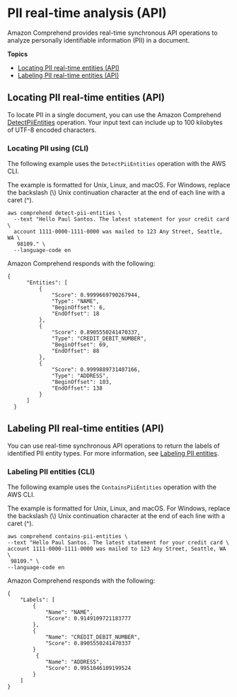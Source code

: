 # PII real\-time analysis \(API\)<a name="realtime-pii-api"></a>

Amazon Comprehend provides real\-time synchronous API operations to analyze personally identifiable information \(PII\) in a document\.

**Topics**
+ [Locating PII real\-time entities \(API\)](#realtime-pii-api-locate)
+ [Labeling PII real\-time entities \(API\)](#realtime-pii-api-labels)

## Locating PII real\-time entities \(API\)<a name="realtime-pii-api-locate"></a>

To locate PII in a single document, you can use the Amazon Comprehend [DetectPiiEntities](https://docs.aws.amazon.com/comprehend/latest/APIReference/API_DetectPiiEntities.html) operation\. Your input text can include up to 100 kilobytes of UTF\-8 encoded characters\. 

### Locating PII using \(CLI\)<a name="realtime-pii-api-cli"></a>

The following example uses the `DetectPiiEntities` operation with the AWS CLI\.

The example is formatted for Unix, Linux, and macOS\. For Windows, replace the backslash \(\\\) Unix continuation character at the end of each line with a caret \(^\)\.

```
aws comprehend detect-pii-entities \
  --text "Hello Paul Santos. The latest statement for your credit card \
  account 1111-0000-1111-0000 was mailed to 123 Any Street, Seattle, WA \
   98109." \
  --language-code en
```

Amazon Comprehend responds with the following:

```
{
      "Entities": [
          {
              "Score": 0.9999669790267944,
              "Type": "NAME",
              "BeginOffset": 6,
              "EndOffset": 18
          },
          {
              "Score": 0.8905550241470337,
              "Type": "CREDIT_DEBIT_NUMBER",
              "BeginOffset": 69,
              "EndOffset": 88
          },
          {
              "Score": 0.9999889731407166,
              "Type": "ADDRESS",
              "BeginOffset": 103,
              "EndOffset": 138
          }
      ]
  }
```

## Labeling PII real\-time entities \(API\)<a name="realtime-pii-api-labels"></a>

You can use real\-time synchronous API operations to return the labels of identified PII entity types\. For more information, see [Labeling PII entities](how-pii-labels.md)\.

### Labeling PII entities \(CLI\)<a name="realtime-pii-api-label-cli"></a>

The following example uses the `ContainsPiiEntities` operation with the AWS CLI\.

The example is formatted for Unix, Linux, and macOS\. For Windows, replace the backslash \(\\\) Unix continuation character at the end of each line with a caret \(^\)\.

```
aws comprehend contains-pii-entities \
--text "Hello Paul Santos. The latest statement for your credit card \
account 1111-0000-1111-0000 was mailed to 123 Any Street, Seattle, WA \
 98109." \
--language-code en
```

Amazon Comprehend responds with the following:

```
{
    "Labels": [
        {
            "Name": "NAME",
            "Score": 0.9149109721183777
        },
        {
            "Name": "CREDIT_DEBIT_NUMBER",
            "Score": 0.8905550241470337
        }
         {
            "Name": "ADDRESS",
            "Score": 0.9951046109199524
        }
    ]
}
```